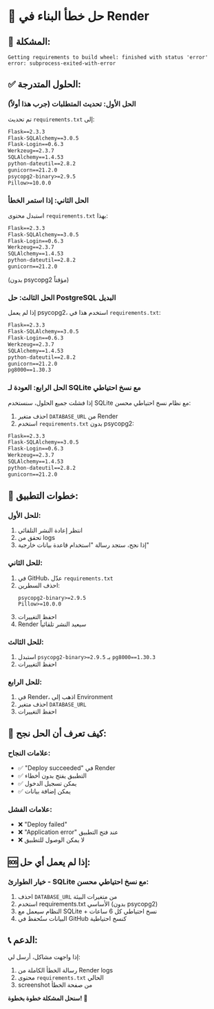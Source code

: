 # 🔧 حل خطأ البناء في Render

## 🚨 المشكلة:
```
Getting requirements to build wheel: finished with status 'error'
error: subprocess-exited-with-error
```

## ✅ الحلول المتدرجة:

### الحل الأول: تحديث المتطلبات (جرب هذا أولاً)
تم تحديث `requirements.txt` إلى:
```txt
Flask==2.3.3
Flask-SQLAlchemy==3.0.5
Flask-Login==0.6.3
Werkzeug==2.3.7
SQLAlchemy==1.4.53
python-dateutil==2.8.2
gunicorn==21.2.0
psycopg2-binary>=2.9.5
Pillow>=10.0.0
```

### الحل الثاني: إذا استمر الخطأ
استبدل محتوى `requirements.txt` بهذا:
```txt
Flask==2.3.3
Flask-SQLAlchemy==3.0.5
Flask-Login==0.6.3
Werkzeug==2.3.7
SQLAlchemy==1.4.53
python-dateutil==2.8.2
gunicorn==21.2.0
```
(بدون psycopg2 مؤقتاً)

### الحل الثالث: حل PostgreSQL البديل
إذا لم يعمل psycopg2، استخدم هذا في `requirements.txt`:
```txt
Flask==2.3.3
Flask-SQLAlchemy==3.0.5
Flask-Login==0.6.3
Werkzeug==2.3.7
SQLAlchemy==1.4.53
python-dateutil==2.8.2
gunicorn==21.2.0
pg8000==1.30.3
```

### الحل الرابع: العودة لـ SQLite مع نسخ احتياطي
إذا فشلت جميع الحلول، سنستخدم SQLite مع نظام نسخ احتياطي محسن:

1. احذف متغير `DATABASE_URL` من Render
2. استخدم `requirements.txt` بدون psycopg2:
```txt
Flask==2.3.3
Flask-SQLAlchemy==3.0.5
Flask-Login==0.6.3
Werkzeug==2.3.7
SQLAlchemy==1.4.53
python-dateutil==2.8.2
gunicorn==21.2.0
```

## 🔄 خطوات التطبيق:

### للحل الأول:
1. انتظر إعادة النشر التلقائي
2. تحقق من logs
3. إذا نجح، ستجد رسالة "استخدام قاعدة بيانات خارجية"

### للحل الثاني:
1. في GitHub، عدّل `requirements.txt`
2. احذف السطرين:
   ```
   psycopg2-binary>=2.9.5
   Pillow>=10.0.0
   ```
3. احفظ التغييرات
4. Render سيعيد النشر تلقائياً

### للحل الثالث:
1. استبدل `psycopg2-binary>=2.9.5` بـ `pg8000==1.30.3`
2. احفظ التغييرات

### للحل الرابع:
1. في Render، اذهب إلى Environment
2. احذف متغير `DATABASE_URL`
3. احفظ التغييرات

## 🧪 كيف تعرف أن الحل نجح:

### علامات النجاح:
- ✅ "Deploy succeeded" في Render
- ✅ التطبيق يفتح بدون أخطاء
- ✅ يمكن تسجيل الدخول
- ✅ يمكن إضافة بيانات

### علامات الفشل:
- ❌ "Deploy failed" 
- ❌ "Application error" عند فتح التطبيق
- ❌ لا يمكن الوصول للتطبيق

## 🆘 إذا لم يعمل أي حل:

### خيار الطوارئ - SQLite مع نسخ احتياطي محسن:
1. احذف `DATABASE_URL` من متغيرات البيئة
2. استخدم requirements.txt الأساسي (بدون psycopg2)
3. النظام سيعمل مع SQLite + نسخ احتياطي كل 6 ساعات
4. البيانات ستُحفظ في GitHub كنسخ احتياطية

## 📞 الدعم:
إذا واجهت مشاكل، أرسل لي:
1. رسالة الخطأ الكاملة من Render logs
2. محتوى `requirements.txt` الحالي
3. screenshot من صفحة الخطأ

**سنحل المشكلة خطوة بخطوة! 💪**
